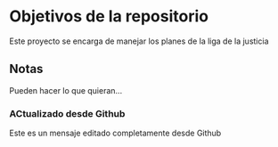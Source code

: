 # Objetivos de la repositorio

Este proyecto se encarga de manejar los planes de la liga de la justicia


## Notas
Pueden hacer lo que quieran...

### ACtualizado desde Github
Este es un mensaje editado completamente desde Github
